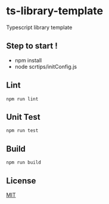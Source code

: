 # ts-library-template
Typescript library template

## Step to start !
- npm install
- node scrtips/initConfig.js

## Lint
```
npm run lint
```

## Unit Test
```
npm run test
```

## Build
```
npm run build
```

## License
[MIT](https://choosealicense.com/licenses/mit/)
